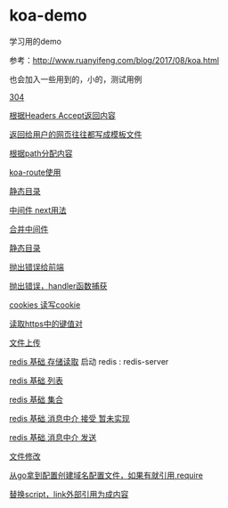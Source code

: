 # koa-demo
学习用的demo

参考：http://www.ruanyifeng.com/blog/2017/08/koa.html

也会加入一些用到的，小的，测试用例

[304](./demo01.js)

[根据Headers Accept返回内容](./demo02.js)

[返回给用户的网页往往都写成模板文件](./demo03.js)

[根据path分配内容](./demo04.js)

[koa-route使用](./demo05.js)

[静态目录](./demo06.js)


[中间件 next用法](./demo07.js)


[合并中间件](./demo08.js)


[静态目录](./demo09.js)


[抛出错误给前端](./demo10.js)


[抛出错误，handler函数捕获](./demo11.js)


[cookies 读写cookie](./demo12.js)


[读取https中的键值对](./demo13.js)

[文件上传](./demo14.js)

[redis 基础 存储读取](./demo15.js)
    启动 redis : redis-server 

[redis 基础 列表](./demo16.js)

    
[redis 基础 集合](./demo17.js)

    
[redis 基础 消息中介 接受 暂未实现](./demo19.js)

[redis 基础 消息中介 发送](./demo18.js)

[文件修改](./demo23.js)

[从go拿到配置创建域名配置文件，如果有就引用,require](./demo24.js)

[替换script，link外部引用为成内容](./demo25.js)